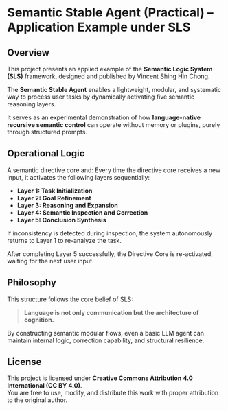 
# Semantic Stable Agent (Practical) – Application Example under SLS

## Overview

This project presents an applied example of the **Semantic Logic System (SLS)** framework, designed and published by Vincent Shing Hin Chong.

The **Semantic Stable Agent** enables a lightweight, modular, and systematic way to process user tasks by dynamically activating five semantic reasoning layers.

It serves as an experimental demonstration of how **language-native recursive semantic control** can operate without memory or plugins, purely through structured prompts.

## Operational Logic

A semantic directive core and:
Every time the directive core receives a new input, it activates the following layers sequentially:

- **Layer 1: Task Initialization**  
- **Layer 2: Goal Refinement**  
- **Layer 3: Reasoning and Expansion**  
- **Layer 4: Semantic Inspection and Correction**  
- **Layer 5: Conclusion Synthesis**

If inconsistency is detected during inspection, the system autonomously returns to Layer 1 to re-analyze the task.

After completing Layer 5 successfully, the Directive Core is re-activated, waiting for the next user input.

## Philosophy

This structure follows the core belief of SLS:  
> **Language is not only communication but the architecture of cognition.**

By constructing semantic modular flows, even a basic LLM agent can maintain internal logic, correction capability, and structural resilience.

## License

This project is licensed under **Creative Commons Attribution 4.0 International (CC BY 4.0)**.  
You are free to use, modify, and distribute this work with proper attribution to the original author.
